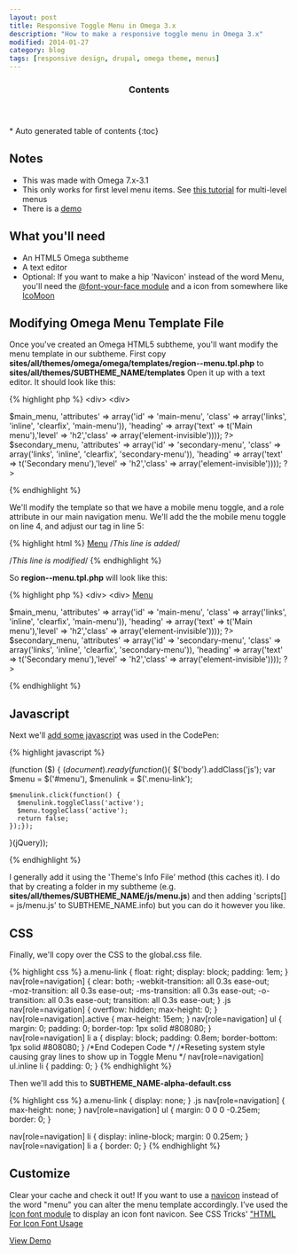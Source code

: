 ```yaml
---
layout: post
title: Responsive Toggle Menu in Omega 3.x
description: "How to make a responsive toggle menu in Omega 3.x"
modified: 2014-01-27
category: blog
tags: [responsive design, drupal, omega theme, menus]
---
```


<section id="table-of-contents" class="toc">
  <header>
    <h3>Contents</h3>
  </header>
<div id="drawer" markdown="1">
*  Auto generated table of contents
{:toc}
</div>
</section><!-- /#table-of-contents -->

## Notes
* This was made with Omega 7.x-3.1
* This only works for first level menu items. See [this tutorial](http://ivanchaquea.com/creating-responsive-menu-omega-subthemes.html) for multi-level menus
* There is a [demo](http://demos.scottpinkelman.com/menus/)


## What you'll need
* An HTML5 Omega subtheme
* A text editor
* Optional: If you want to make a hip 'Navicon' instead of the word Menu, you'll need the [@font-your-face module](http://drupal.org/project/fontyourface) and a icon from somewhere like [IcoMoon](http://icomoon.io/)

## Modifying Omega Menu Template File

Once you've created an Omega HTML5 subtheme, you'll want modify the menu template in our subtheme. First copy __sites/all/themes/omega/omega/templates/region--menu.tpl.php__ to
__sites/all/themes/SUBTHEME_NAME/templates__
Open it up with a text editor. It should look like this:

{% highlight php %}
<div<?php print $attributes; ?>>
  <div<?php print $content_attributes; ?>>
    <?php if ($main_menu || $secondary_menu): ?>
    <nav class="navigation">
      <?php print theme('links__system_main_menu', array('links' => $main_menu, 'attributes' => array('id' => 'main-menu', 'class' => array('links', 'inline', 'clearfix', 'main-menu')), 'heading' => array('text' => t('Main menu'),'level' => 'h2','class' => array('element-invisible')))); ?>
      <?php print theme('links__system_secondary_menu', array('links' => $secondary_menu, 'attributes' => array('id' => 'secondary-menu', 'class' => array('links', 'inline', 'clearfix', 'secondary-menu')), 'heading' => array('text' => t('Secondary menu'),'level' => 'h2','class' => array('element-invisible')))); ?>
    </nav>
    <?php endif; ?>
    <?php print $content; ?>
  </div>
</div>
{% endhighlight %}

We'll modify the template so that we have a mobile menu toggle, and a role attribute in our main navigation menu. We'll add the the mobile menu toggle on line 4, and adjust our tag in line 5:

{% highlight html %}
<a href="#menu" class="menu-link">Menu</a>     /*This line is added*/
    <nav id="menu" role="navigation">      /*This line is modified*/
{% endhighlight %}

So __region--menu.tpl.php__ will look like this:

{% highlight php %}
<div<?php print $attributes; ?>>
  <div<?php print $content_attributes; ?>>
    <?php if ($main_menu || $secondary_menu): ?>
    <a href="#menu" class="menu-link">Menu</a>
    <nav id="menu" role="navigation">
      <?php print theme('links__system_main_menu', array('links' => $main_menu, 'attributes' => array('id' => 'main-menu', 'class' => array('links', 'inline', 'clearfix', 'main-menu')), 'heading' => array('text' => t('Main menu'),'level' => 'h2','class' => array('element-invisible')))); ?>
      <?php print theme('links__system_secondary_menu', array('links' => $secondary_menu, 'attributes' => array('id' => 'secondary-menu', 'class' => array('links', 'inline', 'clearfix', 'secondary-menu')), 'heading' => array('text' => t('Secondary menu'),'level' => 'h2','class' => array('element-invisible')))); ?>
    </nav>
    <?php endif; ?>
    <?php print $content; ?>
  </div>
</div>
{% endhighlight %}

## Javascript

Next we'll [add some javascript](https://drupal.org/node/304255) was used in the CodePen: 

{% highlight javascript %}

(function ($) { 
    $(document).ready(function($){
      $('body').addClass('js');
      var $menu = $('#menu'),
        $menulink = $('.menu-link');
       
    $menulink.click(function() {
      $menulink.toggleClass('active');
      $menu.toggleClass('active');
      return false;
    });});
}(jQuery));

{% endhighlight %}

I generally add it using the 'Theme's Info File' method (this caches it). I do that by creating a folder in my subtheme (e.g. __sites/all/themes/SUBTHEME_NAME/js/menu.js__) and then adding 'scripts[] = js/menu.js' to SUBTHEME_NAME.info) but you can do it however you like.

## CSS

Finally, we'll copy over the CSS to the global.css file.

{% highlight css %}
a.menu-link {
float: right;
    display: block;
    padding: 1em;
}
nav[role=navigation] {
    clear: both;
    -webkit-transition: all 0.3s ease-out;  
    -moz-transition: all 0.3s ease-out;
    -ms-transition: all 0.3s ease-out;
    -o-transition: all 0.3s ease-out;
    transition: all 0.3s ease-out;
}
.js nav[role=navigation] {
    overflow: hidden;
    max-height: 0;
}
nav[role=navigation].active {
    max-height: 15em;
}
nav[role=navigation] ul {
    margin: 0;
    padding: 0;
    border-top: 1px solid #808080;
}
nav[role=navigation] li a {
    display: block;
    padding: 0.8em;
    border-bottom: 1px solid #808080;
}
/*End Codepen Code */
/*Reseting system style causing gray lines to show up in Toggle Menu */
nav[role=navigation] ul.inline li {
    padding: 0;
}
{% endhighlight %}

Then we'll add this to __SUBTHEME_NAME-alpha-default.css__

{% highlight css %}
a.menu-link {
   display: none;
}
.js nav[role=navigation] {
    max-height: none;
}
nav[role=navigation] ul {
    margin: 0 0 0 -0.25em;
    border: 0;
}
 
nav[role=navigation]  li {
    display: inline-block;
    margin: 0 0.25em;
}
nav[role=navigation] li a {
    border: 0;
}
{% endhighlight %}

## Customize 

Clear your cache and check it out!
If you want to use a [navicon](http://css-tricks.com/three-line-menu-navicon/) instead of the word "menu" you can alter the menu template accordingly. I've used the [Icon font module](http://drupal.org/project/iconfonts) to display an icon font navicon. See CSS Tricks' ["HTML For Icon Font Usage](http://css-tricks.com/html-for-icon-font-usage/)

<div markdown="0"><a href="http://demos.scottpinkelman.com/menus/" class="btn">View Demo</a></div>